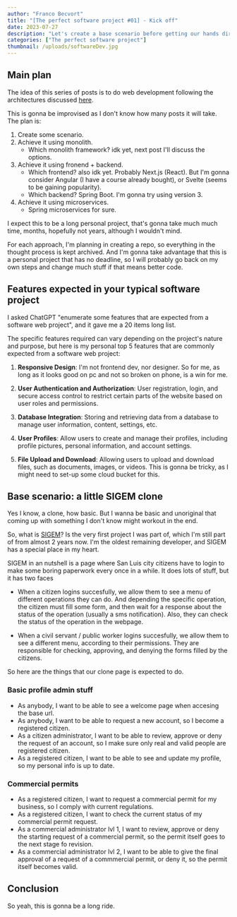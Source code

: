 ```yaml
---
author: "Franco Becvort"
title: "[The perfect software project #01] - Kick off"
date: 2023-07-27
description: "Let's create a base scenario before getting our hands dirty"
categories: ["The perfect software project"]
thumbnail: /uploads/softwareDev.jpg
---
```


## Main plan

The idea of this series of posts is to do web development following the architectures discussed [here](/en/blog/2023-07-26-the-perfect-software-project).

This is gonna be improvised as I don't know how many posts it will take. The plan is:

1. Create some scenario.
2. Achieve it using monolith.
    - Which monolith framework? idk yet, next post I'll discuss the options.
3. Achieve it using fronend + backend.
    - Which frontend? also idk yet. Probably Next.js (React). But I'm gonna consider Angular (I have a course already bought), or Svelte (seems to be gaining popularity).
    - Which backend? Spring Boot. I'm gonna try using version 3.
4.  Achieve it using microservices.
    - Spring microservices for sure.

I expect this to be a long personal project, that's gonna take much much time, months, hopefully not years, although I wouldn't mind.

For each approach, I'm planning in creating a repo, so everything in the thought process is kept archived. And I'm gonna take advantage that this is a personal project that has no deadline, so I will probably go back on my own steps and change much stuff if that means better code.

## Features expected in your typical software project

I asked ChatGPT "enumerate some features that are expected from a software web project", and it gave me a 20 items long list.

The specific features required can vary depending on the project's nature and purpose, but here is my personal top 5 features that are commonly expected from a software web project:

1. **Responsive Design**: I'm not frontend dev, nor designer. So for me, as long as it looks good on pc and not so broken on phone, is a win for me.

2. **User Authentication and Authorization**: User registration, login, and secure access control to restrict certain parts of the website based on user roles and permissions.

3. **Database Integration**: Storing and retrieving data from a database to manage user information, content, settings, etc.

4. **User Profiles**: Allow users to create and manage their profiles, including profile pictures, personal information, and account settings.

5. **File Upload and Download**: Allowing users to upload and download files, such as documents, images, or videos. This is gonna be tricky, as I might need to set-up some cloud bucket for this.

## Base scenario: a little SIGEM clone

Yes I know, a clone, how basic. But I wanna be basic and unoriginal that coming up with something I don't know might workout in the end.

So, what is [SIGEM](https://sigem.sanluislaciudad.gob.ar/sigem/)? Is the very first project I was part of, which I'm still part of from almost 2 years now. I'm the oldest remaining developer, and SIGEM has a special place in my heart.

SIGEM in an nutshell is a page where San Luis city citizens have to login to make some boring paperwork every once in a while. It does lots of stuff, but it has two faces

- When a citizen logins succesfully, we allow them to see a menu of different operations they can do. And depending the specific operation, the citizen must fill some form, and then wait for a response about the status of the operation (usually a sms notification). Also, they can check the status of the operation in the webpage.

- When a civil servant / public worker logins succesfully, we allow them to see a different menu, according to their permissions. They are responsible for checking, approving, and denying the forms filled by the citizens.

So here are the things that our clone page is expected to do.

### Basic profile admin stuff

- As anybody, I want to be able to see a welcome page when accesing the base url.
- As anybody, I want to be able to request a new account, so I become a registered citizen.
- As a citizen administrator, I want to be able to review, approve or deny the request of an account, so I make sure only real and valid people are registered citizen.
- As a registered citizen, I want to be able to see and update my profile, so my personal info is up to date.

### Commercial permits

- As a registered citizen, I want to request a commercial permit for my business, so I comply with current regulations.
- As a registered citizen, I want to check the current status of my commercial permit request.
- As a commercial administrator lvl 1, I want to review, approve or deny the starting request of a commercial permit, so the permit itself goes to the next stage fo revision.
- As a commercial administrator lvl 2, I want to be able to give the final approval of a request of a commmercial permit, or deny it, so the permit itself becomes valid.

## Conclusion

So yeah, this is gonna be a long ride.